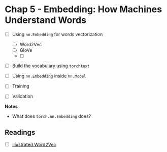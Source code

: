 # Chap 5 - Embedding: How Machines Understand Words

- [ ] Using `nn.Embedding` for words vectorization
    - [ ] Word2Vec
    - [ ] GloVe
    - [ ] 
- [ ] Build the vocabulary using `torchtext`
- [ ] Using `nn.Embedding` inside `nn.Model`
- [ ] Training
- [ ] Validation


**Notes**
- What does `torch.nn.Embedding` does?


## Readings

- [ ] [Illustrated Word2Vec](https://jalammar.github.io/illustrated-word2vec/)

